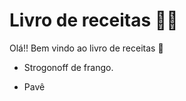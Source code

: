 # Livro de receitas :man_cook:

Olá!! Bem vindo ao livro de receitas :wave:

- Strogonoff de frango.

- Pavê
